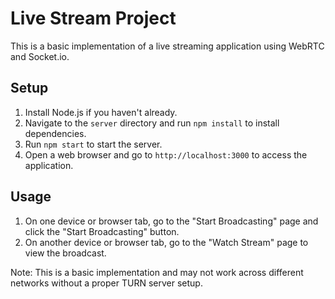 # Live Stream Project

This is a basic implementation of a live streaming application using WebRTC and Socket.io.

## Setup

1. Install Node.js if you haven't already.
2. Navigate to the `server` directory and run `npm install` to install dependencies.
3. Run `npm start` to start the server.
4. Open a web browser and go to `http://localhost:3000` to access the application.

## Usage

1. On one device or browser tab, go to the "Start Broadcasting" page and click the "Start Broadcasting" button.
2. On another device or browser tab, go to the "Watch Stream" page to view the broadcast.

Note: This is a basic implementation and may not work across different networks without a proper TURN server setup.